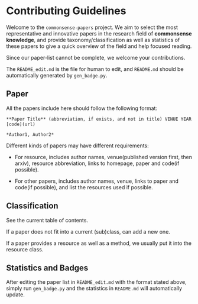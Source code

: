 # Contributing Guidelines

Welcome to the `commonsense-papers` project. We aim to select the most representative and innovative papers in the research field of **commonsense knowledge**, and provide taxonomy/classification as well as statistics of these papers to give a quick overview of the field and help focused reading.

Since our paper-list cannot be complete, we welcome your contributions. 

The `README_edit.md` is the file for human to edit, and `README.md` should be automatically generated by `gen_badge.py`.

## Paper

All the papers include here should follow the following format: 

```
**Paper Title** (abbreviation, if exists, and not in title) VENUE YEAR [code](url)

*Author1, Author2*
```

Different kinds of papers may have different requirements: 

- For resource, includes author names, venue(published version first, then arxiv), resource abbreviation, links to homepage, paper and code(if possible).

- For other papers, includes author names, venue, links to paper and code(if possible), and list the resources used if possible.

## Classification

See the current table of contents.

If a paper does not fit into a current (sub)class, can add a new one.

If a paper provides a resource as well as a method, we usually put it into the resource class.

## Statistics and Badges

After editing the paper list in `README_edit.md` with the format stated above, simply run `gen_badge.py` and the statistics in `README.md` will automatically update.